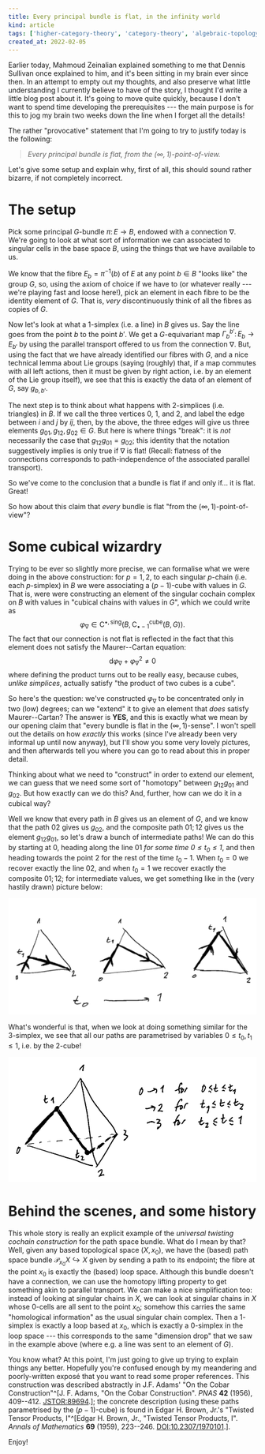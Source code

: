 ```yaml
---
title: Every principal bundle is flat, in the infinity world
kind: article
tags: ['higher-category-theory', 'category-theory', 'algebraic-topology', 'homotopy-theory', 'differential-geometry']
created_at: 2022-02-05
---
```


Earlier today, Mahmoud Zeinalian explained something to me that Dennis Sullivan once explained to him, and it's been sitting in my brain ever since then.
In an attempt to empty out my thoughts, and also preserve what little understanding I currently believe to have of the story, I thought I'd write a little blog post about it.
It's going to move quite quickly, because I don't want to spend time developing the prerequisites --- the main purpose is for this to jog my brain two weeks down the line when I forget all the details!

<!-- more -->

The rather "provocative" statement that I'm going to try to justify today is the following:

> *Every principal bundle is flat, from the $(\infty,1)$-point-of-view.*

Let's give some setup and explain why, first of all, this should sound rather bizarre, if not completely incorrect.


# The setup

Pick some principal $G$-bundle $\pi\colon E\to B$, endowed with a connection $\nabla$.
We're going to look at what sort of information we can associated to singular cells in the base space $B$, using the things that we have available to us.

We know that the fibre $E_b=\pi^{-1}(b)$ of $E$ at any point $b\in B$ "looks like" the group $G$, so, using the axiom of choice if we have to (or whatever really --- we're playing fast and loose here!), pick an element in each fibre to be the identity element of $G$.
That is, *very* discontinuously think of all the fibres as copies of $G$.

Now let's look at what a $1$-simplex (i.e. a line) in $B$ gives us.
Say the line goes from the point $b$ to the point $b'$.
We get a $G$-equivariant map $\Gamma_b^{b'}\colon E_b\to E_{b'}$ by using the parallel transport offered to us from the connection $\nabla$.
But, using the fact that we have already identified our fibres with $G$, and a nice technical lemma about Lie groups (saying (roughly) that, if a map commutes with all left actions, then it must be given by right action, i.e. by an element of the Lie group itself), we see that this is exactly the data of an element of $G$, say $g_{b,b'}$.

The next step is to think about what happens with $2$-simplices (i.e. triangles) in $B$.
If we call the three vertices $0$, $1$, and $2$, and label the edge between $i$ and $j$ by $ij$, then, by the above, the three edges will give us three elements $g_{01},g_{12},g_{02}\in G$.
But here is where things "break": it is *not* necessarily the case that $g_{12}g_{01}=g_{02}$; this identity that the notation suggestively implies is only true if $\nabla$ is flat!
(Recall: flatness of the connections corresponds to path-independence of the associated parallel transport).

So we've come to the conclusion that a bundle is flat if and only if... it is flat.
Great!

So how about this claim that *every* bundle is flat "from the $(\infty,1)$-point-of-view"?


# Some cubical wizardry

Trying to be ever so slightly more precise, we can formalise what we were doing in the above construction: for $p=1,2$, to each singular $p$-chain (i.e. each $p$-simplex) in $B$ we were associating a $(p-1)$-cube with values in $G$.
That is, were were constructing an element of the singular cochain complex on $B$ with values in "cubical chains with values in $G$", which we could write as
$$
    \varphi_\nabla \in \mathrm{C}^{\bullet,\mathrm{sing}}(B,\mathrm{C}_{\bullet-1}^\mathrm{cube}(B,G)).
$$
The fact that our connection is not flat is reflected in the fact that this element does not satisfy the Maurer--Cartan equation:
$$
    \mathrm{d}\varphi_\nabla+\varphi_\nabla^2 \neq 0
$$
where defining the product turns out to be really easy, because cubes, *unlike simplices*, actually satisfy "the product of two cubes is a cube".

So here's the question: we've constructed $\varphi_\nabla$ to be concentrated only in two (low) degrees; can we "extend" it to give an element that *does* satisfy Maurer--Cartan?
The answer is **YES**, and this is exactly what we mean by our opening claim that "every bundle is flat in the $(\infty,1)$-sense".
I won't spell out the details on how *exactly* this works (since I've already been very informal up until now anyway), but I'll show you some very lovely pictures, and then afterwards tell you where you can go to read about this in proper detail.

Thinking about what we need to "construct" in order to extend our element, we can guess that we need some sort of "homotopy" between $g_{12}g_{01}$ and $g_{02}$.
But how exactly can we do this?
And, further, how can we do it in a cubical way?

Well we know that every path in $B$ gives us an element of $G$, and we know that the path $02$ gives us $g_{02}$, and the composite path $01;12$ gives us the element $g_{12}g_{01}$, so let's draw a bunch of intermediate paths!
We can do this by starting at $0$, heading along the line $01$ *for some time $0\leq t_0\leq1$*, and then heading towards the point $2$ for the rest of the time $t_0-1$.
When $t_0=0$ we recover exactly the line $02$, and when $t_0=1$ we recover exactly the composite $01;12$; for intermediate values, we get something like in the (very hastily drawn) picture below:

![Paths in the $2$-simplex.](paths-in-delta-2.png)

What's wonderful is that, when we look at doing something similar for the $3$-simplex, we see that all our paths are parametrised by variables $0\leq t_0,t_1\leq 1$, i.e. by the $2$-cube!

![Paths in the $3$-simplex.](paths-in-delta-3.png)


# Behind the scenes, and some history

This whole story is really an explicit example of the *universal twisting cochain construction* for the path space bundle.
What do I mean by that?
Well, given any based topological space $(X,x_0)$, we have the (based) path space bundle $\mathcal{P}_{x_0}X\hookrightarrow X$ given by sending a path to its endpoint; the fibre at the point $x_0$ is exactly the (based) loop space.
Although this bundle doesn't have a connection, we can use the homotopy lifting property to get something akin to parallel transport.
We can make a nice simplification too: instead of looking at singular chains in $X$, we can look at singular chains in $X$ whose $0$-cells are all sent to the point $x_0$; somehow this carries the same "homological information" as the usual singular chain complex.
Then a $1$-simplex is exactly a loop based at $x_0$, which is exactly a $0$-simplex in the loop space --- this corresponds to the same "dimension drop" that we saw in the example above (where e.g. a line was sent to an element of $G$).

You know what?
At this point, I'm just going to give up trying to explain things any better.
Hopefully you're confused enough by my meandering and poorly-written exposé that you want to read some proper references.
This construction was described abstractly in J.F. Adams' "On the Cobar Construction"^[J. F. Adams, "On the Cobar Construction". *PNAS* **42** (1956), 409--412. [JSTOR:89694](https://www.jstor.org/stable/89694).];
the concrete description (using these paths parametrised by the $(p-1)$-cube) is found in Edgar H. Brown, Jr.'s "Twisted Tensor Products, I"^[Edgar H. Brown, Jr., "Twisted Tensor Products, I". *Annals of Mathematics* **69** (1959), 223--246. [DOI:10.2307/1970101](https://doi.org/10.2307/1970101).].

Enjoy!
